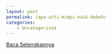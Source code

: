 ```yaml
---
layout: post
permalink: /apa-arti-mimpi-naik-bebek/
categories:
    - Uncategorized
---
```


[Baca Selengkapnya](/04)